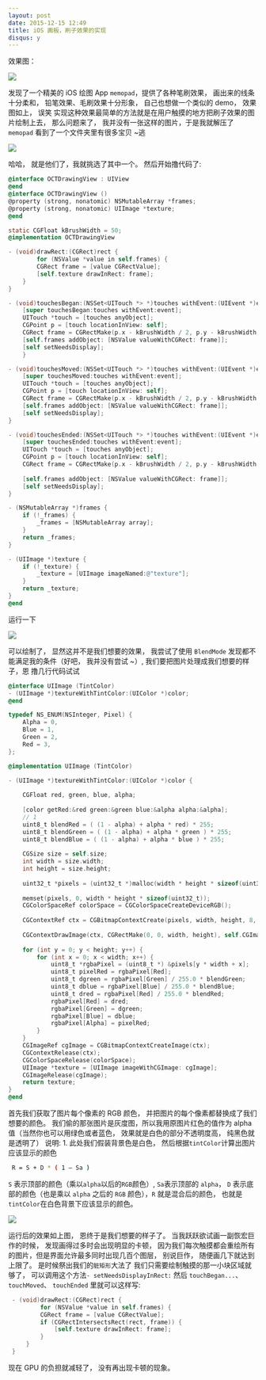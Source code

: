 ```yaml
---
layout: post
date: 2015-12-15 12:49
title: iOS 画板，刷子效果的实现
disqus: y
---
```


效果图：

![](http://obb77efas.bkt.clouddn.com/IMG_0491.jpg?imageView2/2/w/300)

发现了一个精美的 iOS 绘图 App `memopad`，提供了各种笔刷效果， 画出来的线条十分柔和， 铅笔效果、毛刷效果十分形象， 自己也想做一个类似的 demo， 效果图如上， 误笑
实现这种效果最简单的方法就是在用户触摸的地方把刷子效果的图片绘制上去， 那么问题来了， 我并没有一张这样的图片，于是我就解压了 `memopad` 看到了一个文件夹里有很多宝贝 ~逃

![](http://obb77efas.bkt.clouddn.com/textures.jpg?imageView2/2/w/300)

哈哈， 就是他们了，我就挑选了其中一个。 然后开始撸代码了:

```objectivec
@interface OCTDrawingView : UIView
@end
@interface OCTDrawingView ()
@property (strong, nonatomic) NSMutableArray *frames;
@property (strong, nonatomic) UIImage *texture;
@end

static CGFloat kBrushWidth = 50;
@implementation OCTDrawingView

- (void)drawRect:(CGRect)rect {
        for (NSValue *value in self.frames) {
        CGRect frame = [value CGRectValue];
        [self.texture drawInRect: frame];
    }
}

- (void)touchesBegan:(NSSet<UITouch *> *)touches withEvent:(UIEvent *)event {
    [super touchesBegan:touches withEvent:event];
    UITouch *touch = [touches anyObject];
    CGPoint p = [touch locationInView: self];
    CGRect frame = CGRectMake(p.x - kBrushWidth / 2, p.y - kBrushWidth / 2, kBrushWidth, kBrushWidth);
    [self.frames addObject: [NSValue valueWithCGRect: frame]];
    [self setNeedsDisplay];
    }

- (void)touchesMoved:(NSSet<UITouch *> *)touches withEvent:(UIEvent *)event {
    [super touchesMoved:touches withEvent:event];
    UITouch *touch = [touches anyObject];
    CGPoint p = [touch locationInView: self];
    CGRect frame = CGRectMake(p.x - kBrushWidth / 2, p.y - kBrushWidth / 2, kBrushWidth, kBrushWidth);
    [self.frames addObject: [NSValue valueWithCGRect: frame]];
    [self setNeedsDisplay];
}

- (void)touchesEnded:(NSSet<UITouch *> *)touches withEvent:(UIEvent *)event {
    [super touchesEnded:touches withEvent:event];
    UITouch *touch = [touches anyObject];
    CGPoint p = [touch locationInView: self];
    CGRect frame = CGRectMake(p.x - kBrushWidth / 2, p.y - kBrushWidth / 2, kBrushWidth, kBrushWidth);
    
    [self.frames addObject: [NSValue valueWithCGRect: frame]];
    [self setNeedsDisplay];
}

- (NSMutableArray *)frames {
    if (!_frames) {    
        _frames = [NSMutableArray array];
    }
    return _frames;
}

- (UIImage *)texture {    
    if (!_texture) {
        _texture = [UIImage imageNamed:@"texture"];
    }
    return _texture;
}
@end
```

运行一下

![](http://obb77efas.bkt.clouddn.com/fuck.jpg?imageView2/2/w/300)

可以绘制了， 显然这并不是我们想要的效果， 我尝试了使用 `BlendMode` 发现都不能满足我的条件（好吧， 我并没有尝试 ~）, 我们要把图片处理成我们想要的样子，恩 撸几行代码试试

```objectivec
@interface UIImage (TintColor)
- (UIImage *)textureWithTintColor:(UIColor *)color;
@end

typedef NS_ENUM(NSInteger, Pixel) {
    Alpha = 0,
    Blue = 1,
    Green = 2,
    Red = 3,
};

@implementation UIImage (TintColor)

- (UIImage *)textureWithTintColor:(UIColor *)color {
    
    CGFloat red, green, blue, alpha;
    
    [color getRed:&red green:&green blue:&alpha alpha:&alpha];
    // 1    
    uint8_t blendRed = ( (1 - alpha) + alpha * red) * 255;
    uint8_t blendGreen = ( (1 - alpha) + alpha * green ) * 255;
    uint8_t blendBlue = ( (1 - alpha) + alpha * blue ) * 255;
    
    CGSize size = self.size;
    int width = size.width;
    int height = size.height;
    
    uint32_t *pixels = (uint32_t *)malloc(width * height * sizeof(uint32_t));
    
    memset(pixels, 0, width * height * sizeof(uint32_t));
    CGColorSpaceRef colorSpace = CGColorSpaceCreateDeviceRGB();
    
    CGContextRef ctx = CGBitmapContextCreate(pixels, width, height, 8, width * sizeof(uint32_t), colorSpace, kCGBitmapByteOrder32Little | kCGImageAlphaPremultipliedLast);
    
    CGContextDrawImage(ctx, CGRectMake(0, 0, width, height), self.CGImage);
    
    for (int y = 0; y < height; y++) {
        for (int x = 0; x < width; x++) {
            uint8_t *rgbaPixel = (uint8_t *) &pixels[y * width + x];
            uint8_t pixelRed = rgbaPixel[Red];
            uint8_t dgreen = rgbaPixel[Green] / 255.0 * blendGreen;
            uint8_t dblue = rgbaPixel[Blue] / 255.0 * blendBlue;
            uint8_t dred = rgbaPixel[Red] / 255.0 * blendRed;            
            rgbaPixel[Red] = dred;
            rgbaPixel[Green] = dgreen;
            rgbaPixel[Blue] = dblue;
            rgbaPixel[Alpha] = pixelRed;
        }
    }    
    CGImageRef cgImage = CGBitmapContextCreateImage(ctx);
    CGContextRelease(ctx);
    CGColorSpaceRelease(colorSpace);    
    UIImage *texture = [UIImage imageWithCGImage: cgImage];    
    CGImageRelease(cgImage);    
    return texture;
}
@end
```

首先我们获取了图片每个像素的 RGB 颜色， 并把图片的每个像素都替换成了我们想要的颜色。 我们偷的那张图片是灰度图，所以我用原图片红色的值作为 alpha 值（当然你也可以用绿色或者蓝色， 效果就是白色的部分不透明度高， 纯黑色就是透明了）
说明: 1. 此处我们假装背景色是白色， 然后根据`tintColor`计算出图片应该显示的颜色

```bash
 R = S + D * ( 1 – Sa )
```

 `S` 表示顶部的颜色（乘以`alpha`以后的`RGB`颜色）, `Sa`表示顶部的 `alpha`， `D` 表示底部的颜色（也是乘以 `alpha` 之后的 `RGB` 颜色），`R` 就是混合后的颜色， 也就是`tintColor`在白色背景下应该显示的颜色。

![](http://obb77efas.bkt.clouddn.com/texture_ture.jpg?imageView2/2/w/300)

运行后的效果如上图， 恩终于是我们想要的样子了。 当我跃跃欲试画一副恢宏巨作的时候， 发现画得过多时会出现明显的卡顿， 因为我们每次触摸都会重绘所有的图片，但是界面允许最多同时出现几百个图层， 别说巨作， 随便画几下就达到上限了。
是时候祭出我们的`脏矩形`大法了
我们只需要绘制触摸的那一小块区域就够了， 可以调用这个方法`- setNeedsDisplayInRect:` 然后 `touchBegan...`、`touchMoved`、 `touchEnded` 里就可以这样写:

```objectivec
 - (void)drawRect:(CGRect)rect {
         for (NSValue *value in self.frames) {        
         CGRect frame = [value CGRectValue];
         if (CGRectIntersectsRect(rect, frame)) {            
             [self.texture drawInRect: frame];
         }
     }
 }
```

现在 GPU 的负担就减轻了， 没有再出现卡顿的现象。